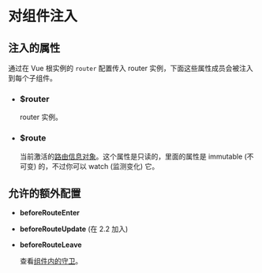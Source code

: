 # 对组件注入

## 注入的属性

通过在 Vue 根实例的 `router` 配置传入 router 实例，下面这些属性成员会被注入到每个子组件。

- ### $router

  router 实例。

- ### $route

  当前激活的[路由信息对象](route-object.md)。这个属性是只读的，里面的属性是 immutable (不可变) 的，不过你可以 watch (监测变化) 它。

## 允许的额外配置

- **beforeRouteEnter**
- **beforeRouteUpdate** (在 2.2 加入)
- **beforeRouteLeave**

  查看[组件内的守卫](../advanced/navigation-guards.md#组件内的守卫)。

